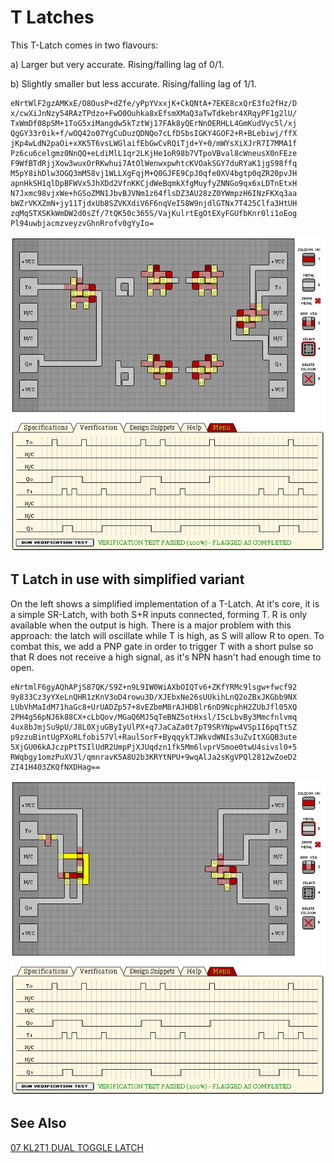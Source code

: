 # T Latches

This T-Latch comes in two flavours:

a) Larger but very accurate. Rising/falling lag of 0/1.

b) Slightly smaller but less accurate. Rising/falling lag of 1/1.

```
eNrtWlF2gzAMKxE/O8OusP+dZfe/yPpYVxxjK+CkQNtA+7EKE8cxQrE3fo2fHz/D
x/cwXiJnNzy54RAzTPdzo+FwO0Ouhka8xEfsmXMaQ3aTwTdkebr4XRqyPF1g2lU/
TxWmDf08pSM+1ToG5xiMangdw5kTztWj17FAk8yQErNnOERHLL4GmKudVyc5l/xj
QgGY33r0ik+f/wOQ42o07YgCuDuzQDNQo7cLfDSbsIGKY4GOF2+R+BLebiwj/ffX
jKp4wLdN2paOi+xXK5T6vsLWGlaifEbGwCvRQiTjd+Y+0/mWYsXiXJrR7I7MMA1f
Pz6cu6celgmz0NnQQ+eLdiMlL1qr2LKjHe1oR98b7VTpoVBval8cWneusX0nFEze
F9WfBTdRjjXow3wuxOrRKwhui7AtOlWenwxpwhtcKVOakSGY7duRYaK1jgS98ffq
M5pY8ihDlw3OGQ3mM58vj1WLLXgFqjM+Q0GJFE9CpJ0qfe0XV4bgtp0qZR20pvJH
apnHkSH1qlDpBFWVx5JhXDd2VfnKKCjdWeBqmkXfgMuyfyZNNGo9qx6xLDTnEtxH
N7Jxmc98vjxWe+hGSoZMN1JbvBJVNm1z64flsDZ3AU28zZ0YWmpzH6INzFKXq3aa
bWZrVKXZmN+jy11TjdxUb8SZVKXdiV6F6nqVeI58W9njdlGTNx7T425Clfa3HtUH
zqMqSTXSKkWmDW2d0sZf/7tQK50c365S/VajKulrtEgOtEXyFGUfbKnr0li1oEog
Pl94uwbjacmzveyzvGhnRrofv0gYyIo=
```

![T LATCH](./assets/t-latch.png)


## T Latch in use with simplified variant

On the left shows a simplified implementation of a T-Latch. At it's core, it is a simple
SR-Latch, with both S+R inputs connected, forming T. R is only available when the output is high.
There is a major problem with this approach: the latch will oscillate while T is high, as S will
allow R to open. To combat this, we add a PNP gate in order to trigger T with a short pulse so that
R does not receive a high signal, as it's NPN hasn't had enough time to open.

```
eNrtmlF6gyAQhAPjS87QK/S9Z+n9L9IW0WiAXbOIQTv6+ZKfYRMc9lsgw+fwcf92
9y833Cz3yYXeLnQHR1zKnV3oD4rowu3D/XJEbxNe26sUUkihLnQ2oZBxJKGbb9NX
LUbVhMaIdM71haGc8+UrUADZp57+8vEZbmM8rAJHDBlr6nD9NcphH2ZUbJfl05XQ
2PH4g56pNJ6k88CX+cLbQov/MGaQ6MJ5qTeBNZ5otHxsl/I5cLbvBy3Mmcfnlvmq
4ux8bJmjSu9pU/J8L0XjuGByIyUlPX+q7JaCaZa0t7pT9SRYNpw4VSp1I6pqTtSZ
p9zzuBintUgPXoRLfobi57Vl+RaulSorF+ByqqykTJWkvdWNIs3uZvItXGQB3ute
5XjGU06kAJczpPtTSIlUdR2UmpPjXJUqdzn1fk5Mm6lvprVSmoe0twU4sivsl0+5
RWqbgy1omzPuXVJl/qmnravK5A8U2b3KRYtNPU+9wqAlJa2sKgVPQl2812wZoeD2
ZI41H403ZKQfNXDHag==
```

![T LATCH - usage](./assets/t-latch-usage.png)


## See Also

[07 KL2T1 DUAL TOGGLE LATCH](/levels/07%20KL2T1%20DUAL%20TOGGLE%20LATCH.md)
